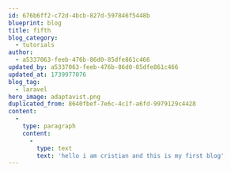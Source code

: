 ```yaml
---
id: 676b6ff2-c72d-4bcb-827d-597846f5448b
blueprint: blog
title: fifth
blog_category:
  - tutorials
author:
  - a5337063-feeb-476b-86d0-85dfe861c466
updated_by: a5337063-feeb-476b-86d0-85dfe861c466
updated_at: 1739977076
blog_tag:
  - laravel
hero_image: adaptavist.png
duplicated_from: 8640fbef-7e6c-4c1f-a6fd-9979129c4428
content:
  -
    type: paragraph
    content:
      -
        type: text
        text: 'hello i am cristian and this is my first blog'
---
```

